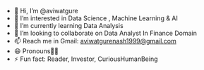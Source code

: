 - 👋 Hi, I’m @aviwatgure
- 👀 I’m interested in Data Science , Machine Learning & AI
- 🌱 I’m currently learning Data Analysis
- 💞️ I’m looking to collaborate on Data Analyst In Finance Domain
- 📫 Reach me in Gmail: aviwatgurenash1999@gmail.com
- 😄 Pronouns🧑‍🔬
- ⚡ Fun fact: Reader, Investor, CuriousHumanBeing

<!---
aviwatgure/aviwatgure is a ✨ special ✨ repository because its `README.md` (this file) appears on your GitHub profile.
You can click the Preview link to take a look at your changes.
--->
